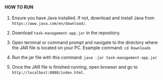 #### HOW TO RUN

1. Ensure you have Java installed. If not, download and install Java from `https://www.java.com/en/download/`.

2. Download `task-management-app.jar` in the repository.

3. Open terminal or command prompt and navigate to the directory where the JAR file is located on your PC. Example command: `cd Downloads`

4. Run the jar file with this command: `java -jar task-management-app.jar`

5. Once the JAR file is finished running, open browser and go to `http://localhost:8080/index.html`.